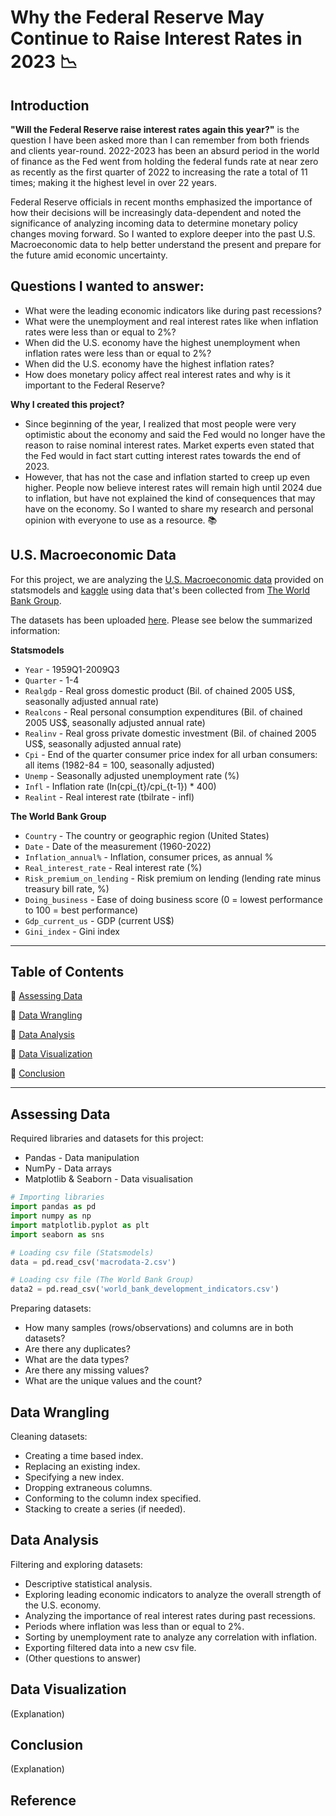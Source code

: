 # Why the Federal Reserve May Continue to Raise Interest Rates in 2023 :chart_with_downwards_trend:

## Introduction

**"Will the Federal Reserve raise interest rates again this year?"** is the question I have been asked more than I can remember from both friends and clients year-round. 2022-2023 has been an absurd period in the world of finance as the Fed went from holding the federal funds rate at near zero as recently as the first quarter of 2022 to increasing the rate a total of 11 times; making it the highest level in over 22 years.

Federal Reserve officials in recent months emphasized the importance of how their decisions will be increasingly data-dependent and noted the significance of analyzing incoming data to determine monetary policy changes moving forward. So I wanted to explore deeper into the past U.S. Macroeconomic data to help better understand the present and prepare for the future amid economic uncertainty. 

## Questions I wanted to answer:

- What were the leading economic indicators like during past recessions?
- What were the unemployment and real interest rates like when inflation rates were less than or equal to 2%?
- When did the U.S. economy have the highest unemployment when inflation rates were less than or equal to 2%?
- When did the U.S. economy have the highest inflation rates?
- How does monetary policy affect real interest rates and why is it important to the Federal Reserve?

**Why I created this project?**
- Since beginning of the year, I realized that most people were very optimistic about the economy and said the Fed would no longer have the reason to raise nominal interest rates. Market experts even stated that the Fed would in fact start cutting interest rates towards the end of 2023.
- However, that has not the case and inflation started to creep up even higher. People now believe interest rates will remain high until 2024 due to inflation, but have not explained the kind of consequences that may have on the economy. So I wanted to share my research and personal opinion with everyone to use as a resource. :books:

## U.S. Macroeconomic Data

For this project, we are analyzing the [U.S. Macroeconomic data](https://www.statsmodels.org/stable/datasets/generated/macrodata.html) provided on statsmodels and [kaggle](https://www.kaggle.com/datasets/nicolasgonzalezmunoz/world-bank-world-development-indicators) using data that's been collected from [The World Bank Group](https://www.worldbank.org/en/about/legal/terms-of-use-for-datasets).

The datasets has been uploaded [here](https://github.com/tylerchg/Project_1). Please see below the summarized information:

**Statsmodels**
- `Year` - 1959Q1-2009Q3 
- `Quarter` - 1-4
- `Realgdp` - Real gross domestic product (Bil. of chained 2005 US$, seasonally adjusted annual rate)
- `Realcons` - Real personal consumption expenditures (Bil. of chained 2005 US$, seasonally adjusted annual rate)
- `Realinv` - Real gross private domestic investment (Bil. of chained 2005 US$, seasonally adjusted annual rate)
- `Cpi` - End of the quarter consumer price index for all urban consumers: all items (1982-84 = 100, seasonally adjusted)
- `Unemp` - Seasonally adjusted unemployment rate (%)
- `Infl` - Inflation rate (ln(cpi_{t}/cpi_{t-1}) * 400)
- `Realint` - Real interest rate (tbilrate - infl)

**The World Bank Group**
- `Country` - The country or geographic region (United States)
- `Date` - Date of the measurement (1960-2022)
- `Inflation_annual%` - Inflation, consumer prices, as annual %
- `Real_interest_rate` - Real interest rate (%)
- `Risk_premium_on_lending` - Risk premium on lending (lending rate minus treasury bill rate, %)
- `Doing_business` - Ease of doing business score (0 = lowest performance to 100 = best performance)
- `Gdp_current_us` - GDP (current US$)
- `Gini_index` - Gini index

***

## Table of Contents

:pushpin: [Assessing Data](#assessing-data)

:pushpin: [Data Wrangling](#data_wranglings)

:pushpin: [Data Analysis](#data_analysis)

:pushpin: [Data Visualization](#data_visualization)

:pushpin: [Conclusion](#conclusion)

***

## Assessing Data

Required libraries and datasets for this project:
- Pandas - Data manipulation
- NumPy - Data arrays
- Matplotlib & Seaborn - Data visualisation

```python
# Importing libraries
import pandas as pd
import numpy as np
import matplotlib.pyplot as plt
import seaborn as sns

# Loading csv file (Statsmodels)
data = pd.read_csv('macrodata-2.csv')

# Loading csv file (The World Bank Group)
data2 = pd.read_csv('world_bank_development_indicators.csv')
```

Preparing datasets:
- How many samples (rows/observations) and columns are in both datasets?
- Are there any duplicates?
- What are the data types?
- Are there any missing values?
- What are the unique values and the count?

## Data Wrangling

Cleaning datasets:
- Creating a time based index.
- Replacing an existing index.
- Specifying a new index.
- Dropping extraneous columns.
- Conforming to the column index specified.
- Stacking to create a series (if needed).

## Data Analysis

Filtering and exploring datasets:
- Descriptive statistical analysis.
- Exploring leading economic indicators to analyze the overall strength of the U.S. economy.
- Analyzing the importance of real interest rates during past recessions.
- Periods where inflation was less than or equal to 2%.
- Sorting by unemployment rate to analyze any correlation with inflation.
- Exporting filtered data into a new csv file.
- (Other questions to answer)

## Data Visualization

(Explanation)

## Conclusion

(Explanation)

## Reference

